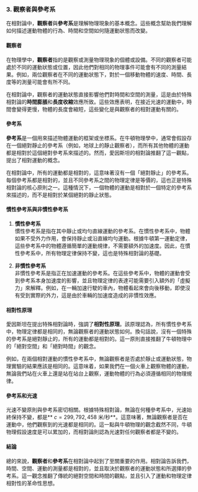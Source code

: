 ### 3. 觀察者與參考系

在相對論中，**觀察者**與**參考系**是理解物理現象的基本概念。這些概念幫助我們理解如何描述運動物體的行為、時間和空間如何隨運動狀態而改變。

#### 觀察者

在物理學中，**觀察者**指的是觀察或測量物理現象的個體或設備。不同的觀察者可能處於不同的運動狀態或位置，因此他們對相同的物理事件可能會有不同的測量結果。例如，兩位觀察者在不同的運動狀態下，對於一個移動物體的速度、時間、長度等的測量可能會有所不同。

在相對論中，觀察者的運動狀態直接影響他們對時間和空間的測量，這是由於特殊相對論的**時間膨脹**和**長度收縮**效應所致。這些效應表明，在接近光速的運動中，時間會變得更慢，物體的長度會縮短，這些變化是與觀察者的相對運動有關的。

#### 參考系

**參考系**是一個用來描述物體運動的框架或坐標系。在牛頓物理學中，通常會假設存在一個絕對靜止的參考系（例如，地球上的靜止觀察者），而所有其他物體的運動都是相對於這個絕對參考系來描述的。然而，愛因斯坦的相對論推翻了這一觀點，提出了相對運動的概念。

在相對論中，所有的運動都是相對的，這意味著沒有一個「絕對靜止」的參考系。每個參考系都是相對的，並且不同參考系之間的物理定律是等價的，這也正是特殊相對論的核心原則之一。這種情況下，一個物體的運動是相對於一個特定的參考系來描述的，而不是相對於某個絕對的靜止狀態。

#### 慣性參考系與非慣性參考系

1. **慣性參考系**  
   慣性參考系是指在其中靜止或均勻直線運動的參考系。在慣性參考系中，物體如果不受外力作用，會保持靜止或沿直線均勻運動。根據牛頓第一運動定律，這些參考系中的物體遵循簡單的運動規律，不需要額外的加速度。因此，在慣性參考系中，所有物理定律保持不變，這也是特殊相對論的基礎。

2. **非慣性參考系**  
   非慣性參考系是指正在加速運動的參考系。在這些參考系中，物體的運動會受到參考系本身加速度的影響，並且物理定律的表達可能需要引入額外的「虛擬力」來解釋。例如，在一輛加速行駛的車內，物體看起來會向後移動，即使沒有受到實際的外力，這是由於車輛的加速度造成的非慣性效應。

#### 相對性原理

愛因斯坦在提出特殊相對論時，強調了**相對性原理**。該原理認為，所有慣性參考系中，物理定律都是相同的，無論觀察者的運動狀態如何。換句話說，沒有一個特殊的參考系是絕對靜止的，所有的運動都是相對的。這一原則直接推翻了牛頓物理中的「絕對空間」和「絕對時間」的觀念。

例如，在兩個相對運動的慣性參考系中，無論觀察者是否處於靜止或運動狀態，物理實驗的結果應該是相同的。這意味着，如果我們在一個火車上觀察物體的運動，無論我們站在火車上還是站在站台上觀察，運動物體的行為必須遵循相同的物理規律。

#### 參考系和光速

光速不變原則與參考系密切相關。根據特殊相對論，無論在何種參考系中，光速始終保持不變，都是** $`c = 299,792,458`$ 米/秒**。這意味著，無論觀察者是否在運動中，他們觀察到的光速都是相同的。這一點與牛頓物理的觀念截然不同，牛頓物理假設速度是可以累加的，而相對論則認為光速對任何觀察者都是不變的。

#### 結論

總的來說，**觀察者**和**參考系**在相對論中起到了至關重要的作用。相對論告訴我們，時間、空間、運動的測量都是相對的，並且取決於觀察者的運動狀態和所選擇的參考系。這一觀念推翻了傳統的絕對空間和時間的觀點，並且引入了運動和物理定律相對性的革命性思想。